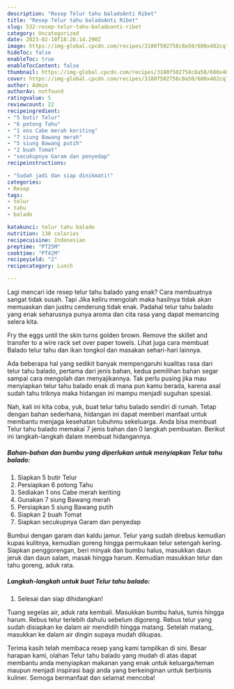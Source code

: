 ```yaml
---
description: "Resep Telur tahu baladoAnti Ribet"
title: "Resep Telur tahu baladoAnti Ribet"
slug: 532-resep-telur-tahu-baladoanti-ribet
category: Uncategorized
date: 2023-02-10T18:26:14.290Z
image: https://img-global.cpcdn.com/recipes/3180f502758c8a50/680x482cq70/telur-tahu-balado-foto-resep-utama.jpg
hideToc: false
enableToc: true
enableTocContent: false
thumbnail: https://img-global.cpcdn.com/recipes/3180f502758c8a50/680x482cq70/telur-tahu-balado-foto-resep-utama.jpg
cover: https://img-global.cpcdn.com/recipes/3180f502758c8a50/680x482cq70/telur-tahu-balado-foto-resep-utama.jpg
author: Admin
authorAv: notfound
ratingvalue: 5
reviewcount: 22
recipeingredient:
- "5 butir Telur"
- "6 potong Tahu"
- "1 ons Cabe merah keriting"
- "7 siung Bawang merah"
- "5 siung Bawang putih"
- "2 buah Tomat"
- "secukupnya Garam dan penyedap"
recipeinstructions:

- "Sudah jadi dan siap dinikmati!"
categories:
- Resep
tags:
- telur
- tahu
- balado

katakunci: telur tahu balado 
nutrition: 138 calories
recipecuisine: Indonesian
preptime: "PT25M"
cooktime: "PT42M"
recipeyield: "2"
recipecategory: Lunch

---
```



Lagi mencari ide resep telur tahu balado yang enak? Cara membuatnya sangat tidak susah. Tapi Jika keliru mengolah maka hasilnya tidak akan memuaskan dan justru cenderung tidak enak. Padahal telur tahu balado yang enak seharusnya punya aroma dan cita rasa yang dapat memancing selera kita.


Fry the eggs until the skin turns golden brown. Remove the skillet and transfer to a wire rack set over paper towels. Lihat juga cara membuat Balado telur tahu dan ikan tongkol dan masakan sehari-hari lainnya.

Ada beberapa hal yang sedikit banyak mempengaruhi kualitas rasa dari telur tahu balado, pertama dari jenis bahan, kedua pemilihan bahan segar sampai cara mengolah dan menyajikannya. Tak perlu pusing jika mau menyiapkan telur tahu balado enak di mana pun kamu berada, karena asal sudah tahu triknya maka hidangan ini mampu menjadi suguhan spesial.


Nah, kali ini kita coba, yuk, buat telur tahu balado sendiri di rumah. Tetap dengan bahan sederhana, hidangan ini dapat memberi manfaat untuk membantu menjaga kesehatan tubuhmu sekeluarga. Anda bisa membuat Telur tahu balado memakai 7 jenis bahan dan 0 langkah pembuatan. Berikut ini langkah-langkah dalam membuat hidangannya.

<!--inarticleads1-->

##### Bahan-bahan dan bumbu yang diperlukan untuk menyiapkan Telur tahu balado:

1. Siapkan 5 butir Telur
1. Persiapkan 6 potong Tahu
1. Sediakan 1 ons Cabe merah keriting
1. Gunakan 7 siung Bawang merah
1. Persiapkan 5 siung Bawang putih
1. Siapkan 2 buah Tomat
1. Siapkan secukupnya Garam dan penyedap


Bumbui dengan garam dan kaldu jamur. Telur yang sudah direbus kemudian kupas kulitnya, kemudian goreng hingga permukaan telur setengah kering. Siapkan penggorengan, beri minyak dan bumbu halus, masukkan daun jeruk dan daun salam, masak hingga harum. Kemudian masukkan telur dan tahu goreng, aduk rata. 

<!--inarticleads2-->

##### Langkah-langkah untuk buat Telur tahu balado:


1. Selesai dan siap dihidangkan!

Tuang segelas air, aduk rata kembali. Masukkan bumbu halus, tumis hingga harum. Rebus telur terlebih dahulu sebelum digoreng. Rebus telur yang sudah disiapkan ke dalam air mendidih hingga matang. Setelah matang, masukkan ke dalam air dingin supaya mudah dikupas. 

Terima kasih telah membaca resep yang kami tampilkan di sini. Besar harapan kami, olahan Telur tahu balado yang mudah di atas dapat membantu anda menyiapkan makanan yang enak untuk keluarga/teman maupun menjadi inspirasi bagi anda yang berkeinginan untuk berbisnis kuliner. Semoga bermanfaat dan selamat mencoba!
